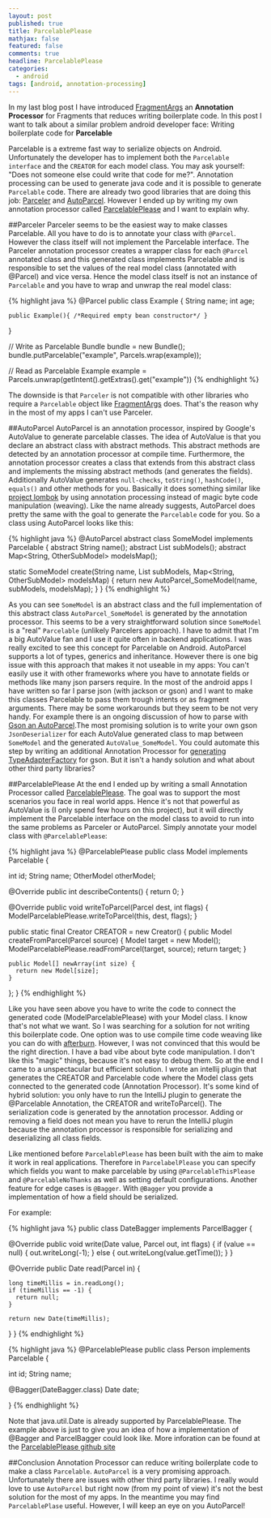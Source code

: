 ```yaml
---
layout: post
published: true
title: ParcelablePlease
mathjax: false
featured: false
comments: true
headline: ParcelablePlease
categories:
  - android
tags: [android, annotation-processing]
---
```


In my last blog post I have introduced [FragmentArgs](http://hannesdorfmann.com/android/fragmentargs) an  **Annotation Processor** for Fragments that reduces writing boilerplate code. In this post I want to talk about a similar problem android developer face: Writing boilerplate code for **Parcelable**

Parcelable is a extreme fast way to serialize objects on Android. Unfortunately the developer has to implement both the `Parcelable interface` and the `CREATOR` for each model class. You may ask yourself: "Does not someone else could write that code for me?". Annotation processing can be used to generate java code and it is possible to generate `Parcelable` code. There are already two good libraries that are doing this job: [Parceler](https://github.com/johncarl81/parceler) and [AutoParcel](https://github.com/frankiesardo/auto-parcel). However I ended up by writing my own annotation processor called [ParcelablePlease](https://github.com/sockeqwe/ParcelablePlease) and I want to explain why.

##Parceler
Parceler seems to be the easiest way to make classes Parcelable. All you have to do is to annotate your class with `@Parcel`. However the class itself will not implement the Parcelable interface. The Parceler annotation processor creates a wrapper class for each `@Parcel` annotated class and this generated class implements Parcelable and is responsible to set the values of the real model class (annotated with @Parcel) and vice versa. Hence the model class itself is not an instance of `Parcelable` and you have to wrap and unwrap the real model class:

{% highlight java %}
@Parcel
public class Example {
    String name;
    int age;

    public Example(){ /*Required empty bean constructor*/ }
}


// Write as Parcelable
Bundle bundle = new Bundle();
bundle.putParcelable("example", Parcels.wrap(example));


// Read as Parcelable
Example example = Parcels.unwrap(getIntent().getExtras().get("example"))
{% endhighlight %}

The downside is that `Parceler` is not compatible with other libraries who require a `Parcelable` object like [FragmentArgs](http://hannesdorfmann.com/android/fragmentargs) does. That's the reason why in the most of my apps I can't use Parceler.

##AutoParcel
AutoParcel is an annotation processor, inspired by Google's AutoValue to generate parcelable classes. The idea of AutoValue is that you declare an abstract class with abstract methods. This abstract methods are detected by an annotation processor at compile time. Furthermore, the annotation processor creates a class that extends from this abstract class and implements the missing abstract methods (and generates the fields). Additionally AutoValue generates `null-checks`, `toString()`, `hashCode()`, `equals()` and other methods for you. Basically it does something similar like [project lombok](http://www.projectlombok.org) by using annotation processing instead of magic byte code manipulation (weaving). Like the name already suggests, AutoParcel does pretty the same with the goal to generate the `Parcelable` code for you. So a class using AutoParcel looks like this:

{% highlight java %}
@AutoParcel
abstract class SomeModel implements Parcelable {
  abstract String name();
  abstract List<SomeSubModel> subModels();
  abstract Map<String, OtherSubModel> modelsMap();

  static SomeModel create(String name, List<SomeSubModel> subModels, Map<String, OtherSubModel> modelsMap) {
    return new AutoParcel_SomeModel(name, subModels, modelsMap);
  }
}
{% endhighlight %}

As you can see `SomeModel` is an abstract class and the full implementation of this abstract class `AutoParcel_SomeModel` is generated by the annotation processor. This seems to be a very straightforward solution since `SomeModel` is a "real" `Parcelable` (unlikely Parcelers approach). I have to admit that I'm a big AutoValue fan and I use it quite often in backend applications. I was really excited to see this concept for Parcelable on Android. AutoParcel supports a lot of types, generics and inheritance. However there is one big issue with this approach that makes it not useable in my apps: You can't easily use it with other frameworks where you have to annotate fields or methods like many json parsers require. In the most of the android apps I have written so far I parse json (with jackson or gson) and I want to make this classes Parcelable to pass them trough intents or as fragment arguments. There may be some workarounds but they seem to be not very handy. For example there is an ongoing discussion of how to parse with [Gson an AutoParcel](https://github.com/frankiesardo/auto-parcel/issues/6).The most promising solution is to write your own gson `JsonDeserializer` for each AutoValue generated class to map between `SomeModel` and the generated `AutoValue_SomeModel`. You could automate this step by writing an additional Annotation Processor for [generating TypeAdapterFactory](https://gist.github.com/JakeWharton/0d67d01badcee0ae7bc9) for gson. But it isn't a handy solution and what about other third party libraries?

##ParcelablePlease
At the end I ended up by writing a small Annotation Processor called [ParcelablePlease](https://github.com/sockeqwe/ParcelablePlease). The goal was to support the most scenarios you face in real world apps. Hence it's not that powerful as AutoValue is (I only spend few hours on this project), but it will directly implement the Parcelable interface on the model class to avoid to run into the same problems as Parceler or AutoParcel.
Simply annotate your model class with `@ParcelablePlease`:

{% highlight java %}
@ParcelablePlease
public class Model implements Parcelable {

  int id;
  String name;
  OtherModel otherModel;

  @Override public int describeContents() {
    return 0;
  }

  @Override public void writeToParcel(Parcel dest, int flags) {
    ModelParcelablePlease.writeToParcel(this, dest, flags);
  }

  public static final Creator<Model> CREATOR = new Creator<Model>() {
    public Model createFromParcel(Parcel source) {
      Model target = new Model();
      ModelParcelablePlease.readFromParcel(target, source);
      return target;
    }

    public Model[] newArray(int size) {
      return new Model[size];
    }
  };
}
{% endhighlight %}

Like you have seen above you have to write the code to connect the generated code (ModelParcelablePlease) with your Model class. I know that's not what we want. So I was searching for a solution for not writing this boilerplate code. One option was to use compile time code weaving like you can do with [afterburn](https://github.com/stephanenicolas/afterburner). However, I was not convinced that this would be the right direction. I have a bad vibe about byte code manipulation. I don't like this "magic" things, because it's not easy to debug them. So at the end I came to a unspectacular but efficient solution. I wrote an intellij plugin that generates the CREATOR and Parcelable code where the Model class gets connected to the generated code (Annotation Processor). It's some kind of hybrid solution: you only have to run the IntelliJ plugin to generate the @Parcelable Annotation, the CREATOR and writeToParcel(). The serialization code is generated by the annotation processor. Adding or removing a field does not mean you have to rerun the IntelliJ plugin because the annotation processor is responsible for serializing and deserializing all class fields.

Like mentioned before `ParcelablePlease` has been built with the aim to make it work in real applications. Therefore in `ParcelabelPlease` you can specify which fields you want to make parcelable by using `@ParcelableThisPlease` and `@ParcelableNoThanks` as well as setting default configurations. Another feature for edge cases is `@Bagger`. With `@Bagger` you provide a implementation of how a field should be serialized.

For example:

{% highlight java %}
public class DateBagger implements ParcelBagger<Date> {

  @Override public void write(Date value, Parcel out, int flags) {
    if (value == null) {
      out.writeLong(-1);
    } else {
      out.writeLong(value.getTime());
    }
  }

  @Override public Date read(Parcel in) {

    long timeMillis = in.readLong();
    if (timeMillis == -1) {
      return null;
    }

    return new Date(timeMillis);
  }
}
{% endhighlight %}

{% highlight java %}
@ParcelablePlease
public class Person implements Parcelable {

  int id;
  String name;

  @Bagger(DateBagger.class)
  Date date;

}
{% endhighlight %}

Note that java.util.Date is already supported by ParcelablePlease. The example above is just to give you an idea of how a implementation of @Bagger and ParcelBagger could look like. More inforation can be found at the [ParcelablePlease github site](https://github.com/sockeqwe/ParcelablePlease)

##Conclusion
Annotation Processor can reduce writing boilerplate code to make a class `Parcelable`. `AutoParcel` is a very promising approach. Unfortunately there are issues with other third party libraries. I really would love to use `AutoParcel` but right now (from my point of view) it's not the best solution for the most of my apps. In the meantime you may find `ParcelablePlase` useful. However, I will keep an eye on you AutoParcel!
